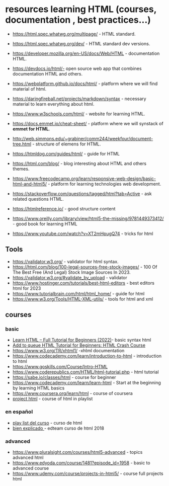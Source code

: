# resources learning HTML (courses, documentation , best practices...)

- https://html.spec.whatwg.org/multipage/ - HTML standard.
- https://html.spec.whatwg.org/dev/ - HTML standard dev versions.
- https://developer.mozilla.org/en-US/docs/Web/HTML - documentation HTML.
- https://devdocs.io/html/- open source web app that combines documentation HTML and others.

- https://webplatform.github.io/docs/html/ - platform where we will find material of html.
- https://daringfireball.net/projects/markdown/syntax - necessary material to learn everything about html.
- https://www.w3schools.com/html/ - website for learning HTML.
- https://docs.emmet.io/cheat-sheet/ - platform where we will synstack of <strong>emmet for HTML</strong>.
- http://web.simmons.edu/~grabiner/comm244/weekfour/document-tree.html - structure of elemens for HTML.
- https://htmldog.com/guides/html/ - guide for HTML
- https://html.com/blog/ - blog interesting about HTML and others themes.
- https://www.freecodecamp.org/learn/responsive-web-design/basic-html-and-html5/ - platform for learning technologies web development.
- https://stackoverflow.com/questions/tagged/html?tab=Active - ask related questions HTML.
- https://htmlreference.io/ - good structure content
- https://www.oreilly.com/library/view/html5-the-missing/9781449373412/ - good book for learning HTML
- https://www.youtube.com/watch?v=XT2mHpugQ74 - tricks for html
## Tools
- https://validator.w3.org/ - validator for html syntax.
- https://html.com/blog/100-legal-sources-free-stock-images/ - 100 Of The Best Free (And Legal) Stock Image Sources In 2023.
- https://validator.w3.org/#validate_by_upload - validator
- https://www.hostinger.com/tutorials/best-html-editors - best editors html for 2023
- https://www.tutorialbrain.com/html/html_home/ - guide for html 
- https://www.w3.org/Tools/HTML-XML-utils/ - tools for html and xml
## courses
### basic
- [Learn HTML – Full Tutorial for Beginners (2022)](https://www.youtube.com/watch?v=kUMe1FH4CHE)- basic syntax html
- [Add to queue HTML Tutorial for Beginners: HTML Crash Course](https://www.youtube.com/watch?v=qz0aGYrrlhU)
- https://www.w3.org/TR/xhtml1/ -xhtml documentation
- https://www.codecademy.com/learn/introduction-to-html - introduction to html
- https://www.goskills.com/Course/Intro-HTML
- https://www.coderepublics.com/HTML/html-tutorial.php - html tutorial 
- https://sabe.io/classes/html - course for beginner
- https://www.codecademy.com/learn/learn-html - Start at the beginning by learning HTML basics
- https://www.coursera.org/learn/html - course of coursera 
- [project html](https://www.youtube.com/watch?v=T5PD8ofhiug) - course of html in playlist
### en español
- [play list del curso](https://www.youtube.com/watch?v=eesyGnJwfAY&list=PLROIqh_5RZeB92ME1GFyeqDVOa-gL0Ybd) - curso de html
- [bien explicado ](https://youtube.com/playlist?list=PLv6CkzbbGAlXld23oW5eTzoSrtHkV6i99) - edteam curso de html 2018
### advanced
- https://www.pluralsight.com/courses/html5-advanced - topics advanced html
- https://www.edyoda.com/course/1481?episode_id=1958 - basic to advanced course
- https://www.udemy.com/course/projects-in-html5/ - course full projects html
